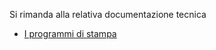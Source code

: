   Si rimanda alla relativa documentazione tecnica

- [I programmi di stampa](Sorgenti/DOC/TA/B£AMO/A£BASE_SN)


